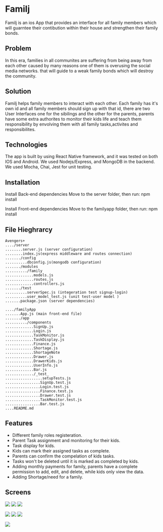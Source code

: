 # Familj

Familj is an ios App that provides an interface for all family members which will guarntee their contibution within their house and strengthen their family bonds.

## Problem
In this era, families in all communites are suffering from being away from each other caused by many reasons one of them is overusing the social media networks.
that will guide to a weak family bonds which will destroy the community.

## Solution
Familj helps family members to interact with each other. 
Each family has it's own id and all family members should sign up with that id, there are two User Interfaces one for the sibilings and the other for the parents, parents have some extra authorites to monitor their kids life and teach them responsibility by envolving them with all family tasks,activites and responsibilites.

## Technologies
The app is built by using React Native framework, and it was tested on both IOS and Android. We used Nodejs/Express, and MongoDB in the backend. We used Mocha, Chai, Jest for unit testing. 
    
    
## Installation

Install Back-end dependencies
Move to the server folder, then run:
npm install

Install Front-end dependencies
Move to the familyapp folder, then run:
npm install

## File Hieghrarcy  
    Avengers+
    ..../server
    ........server.js (server configuration)
    ........index.js(express middleware and routes connection)
    ......./config
    ..........dbconfig.js(mongodb configuration)
    ......./modules
    ........../family
    .............models.js
    .............routes.js
    .............controllers.js
    ......./test
    ..........serverSpec.js (integeration test signup-login)
    ..........user_model_test.js (unit test-user model )
    .......package.json (server dependencies)
    
    ..../familyApp
    .......App.js (main front-end file)
    ......./app
    ........../components
    .............SignUp.js
    .............Login.js
    .............TaskMonitor.js
    .............TaskDisplay.js
    .............Finance.js
    .............Shortage.js
    .............ShortageNote
    .............Drawer.js
    .............DrawerKids.js
    .............UserInfo.js
    .............Bar.js
    ............./_test_
    .................setupTests.js
    ................SignUp.test.js
    ................Login.test.js
    ................Finance.test.js
    ................Drawer.test.js
    ................TaskMonitor.test.js
    ................Bar.test.js
    ....README.md
    

## Features
- Different family roles registeration.
- Parent Task assignment and monitoring for their kids.
- Task display for kids.
- Kids can mark their assigned tasks as complete.
- Parents can confirm the compelation of kids tasks.
- Tasks won't be deleted until it is marked as completed by kids.
- Adding monthly payments for family, parents have a complete permission to add, edit, and delete, while kids only view the data.
- Adding Shortage/need for a family.



## Screens

![](https://i.imgur.com/wfESssm.png)      ![](https://i.imgur.com/QjV8DdC.png) ![](https://i.imgur.com/3hBthax.png)

![](https://i.imgur.com/3kvdNSO.png) ![](https://i.imgur.com/SSSLOUS.png) ![](https://i.imgur.com/daWRBhi.png)


![](https://i.imgur.com/cmlALOm.png)



